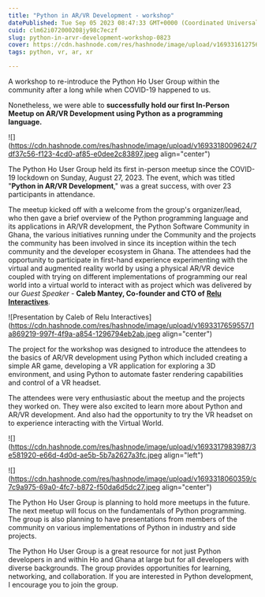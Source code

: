 ```yaml
---
title: "Python in AR/VR Development - workshop"
datePublished: Tue Sep 05 2023 08:47:33 GMT+0000 (Coordinated Universal Time)
cuid: clm62i072000208jy98c7eczf
slug: python-in-arvr-development-workshop-0823
cover: https://cdn.hashnode.com/res/hashnode/image/upload/v1693316127568/53a807a6-107c-4620-9ddd-001799c5a84f.png
tags: python, vr, ar, xr

---
```


A workshop to re-introduce the Python Ho User Group within the community after a long while when COVID-19 happened to us.

Nonetheless, we were able to **successfully hold our first In-Person Meetup on AR/VR Development using Python as a programming language.**

![](https://cdn.hashnode.com/res/hashnode/image/upload/v1693318009624/7df37c56-f123-4cd0-af85-e0dee2c83897.jpeg align="center")

The Python Ho User Group held its first in-person meetup since the COVID-19 lockdown on Sunday, August 27, 2023. The event, which was titled "**Python in AR/VR Development**," was a great success, with over 23 participants in attendance.

The meetup kicked off with a welcome from the group's organizer/lead, who then gave a brief overview of the Python programming language and its applications in AR/VR development, the Python Software Community in Ghana, the various initiatives running under the Community and the projects the community has been involved in since its inception within the tech community and the developer ecosystem in Ghana. The attendees had the opportunity to participate in first-hand experience experimenting with the virtual and augmented reality world by using a physical AR/VR device coupled with trying on different implementations of programming our real world into a virtual world to interact with as project which was delivered by our *Guest Speaker* - **Caleb Mantey, Co-founder and CTO of** [**Relu Interactives**](https://reluinteractives.com/).

![Presentation by Caleb of Relu Interactives](https://cdn.hashnode.com/res/hashnode/image/upload/v1693317659557/1a869219-997f-4f9a-a854-1296794eb2ab.jpeg align="center")

The project for the workshop was designed to introduce the attendees to the basics of AR/VR development using Python which included creating a simple AR game, developing a VR application for exploring a 3D environment, and using Python to automate faster rendering capabilities and control of a VR headset.

The attendees were very enthusiastic about the meetup and the projects they worked on. They were also excited to learn more about Python and AR/VR development. And also had the opportunity to try the VR headset on to experience interacting with the Virtual World.

![](https://cdn.hashnode.com/res/hashnode/image/upload/v1693317983987/3e581920-e66d-4d0d-ae5b-5b7a2627a3fc.jpeg align="left")

![](https://cdn.hashnode.com/res/hashnode/image/upload/v1693318060359/c7c9a975-69a0-4fc7-b872-f50da6d5dc27.jpeg align="center")

The Python Ho User Group is planning to hold more meetups in the future. The next meetup will focus on the fundamentals of Python programming. The group is also planning to have presentations from members of the community on various implementations of Python in industry and side projects.

The Python Ho User Group is a great resource for not just Python developers in and within Ho and Ghana at large but for all developers with diverse backgrounds. The group provides opportunities for learning, networking, and collaboration. If you are interested in Python development, I encourage you to join the group.
